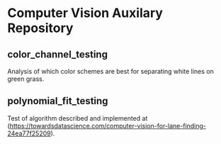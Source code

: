 # Computer Vision Auxilary Repository
## color_channel_testing
Analysis of which color schemes are best for separating white lines on green grass. 

## polynomial_fit_testing
Test of algorithm described and implemented at (https://towardsdatascience.com/computer-vision-for-lane-finding-24ea77f25209).
